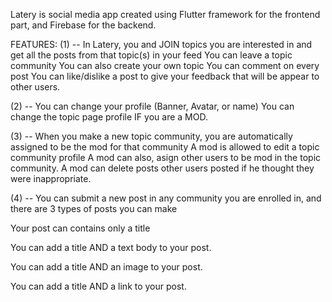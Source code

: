 Latery is social media app created using Flutter framework for the frontend part, and Firebase for the backend.

FEATURES: 
(1) -- In Latery, you and JOIN topics you are interested in and get all the posts from that topic(s) in your feed 
You can leave a topic community You can also create your own topic 
You can comment on every post You can like/dislike a post to give your feedback that will be appear to other users.

(2) -- You can change your profile (Banner, Avatar, or name)
You can change the topic page profile IF you are a MOD.

(3) -- When you make a new topic community, you are automatically assigned to be the mod for that community
A mod is allowed to edit a topic community profile
A mod can also, asign other users to be mod in the topic community.
A mod can delete posts other users posted if he thought they were inappropriate.

(4) -- You can submit a new post in any community you are enrolled in, and there are 3 types of posts you can make


Your post can contains only a title

You can add a title AND a text body to your post.

You can add a title AND an image to your post.

You can add a title AND a link to your post.
